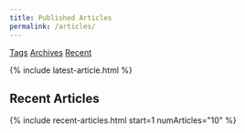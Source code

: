 ```yaml
---
title: Published Articles
permalink: /articles/
---
```


<a class="button" href="/tags/">Tags</a>
<a class="button" href="/archives">Archives</a>
<a class="button" href="#recent-articles">Recent</a>

{% include latest-article.html %}

## Recent Articles
{% include recent-articles.html start=1 numArticles="10" %}
